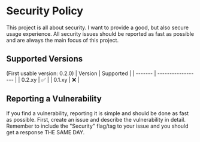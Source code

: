 # Security Policy

This project is all about security. I want to provide a good, but also secure usage experience. All security issues should be reported as fast as possible and are always the main focus of this project.

## Supported Versions

(First usable version: 0.2.0)
| Version | Supported          |
| ------- | ------------------ |
| 0.2.xy  | :white_check_mark: |
| 0.1.xy  | :x:                |

## Reporting a Vulnerability

If you find a vulnerability, reporting it is simple and should be done as fast as possible. 
First, create an issue and describe the vulnerability in detail. Remember to include the "Security" flag/tag to your issue and you should get a response THE SAME DAY.
